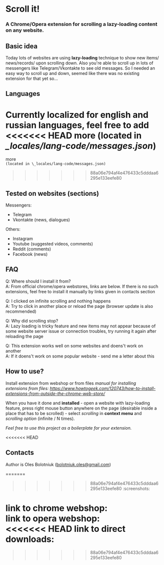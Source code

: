 # Scroll it!
### A Chrome/Opera extension for scrolling a lazy-loading content on any website.

## Basic idea
Today lots of websites are using **lazy-loading** technique to show new items/
news/records/ upon scrolling down. Also you're able to scroll up in lots of
messengers like Telegram/Vkontakte to see old messages. So I needed an easy way
to scroll up and down, seemed like there was no existing extension for that yet
so...

## Languages
Currently localized for **english** and **russian** languages, feel free to add
<<<<<<< HEAD
more (located in *\_locales/lang-code/messages.json*)
=======
more  
` (located in \_locales/lang-code/messages.json) `
>>>>>>> 88a06e794af4e476433c5dddaa6295e133eefe80

## Tested on websites (sections)
Messengers:  
* Telegram  
* Vkontakte (news, dialogues)  

Others:  
* Instagram  
* Youtube (suggested videos, comments)  
* Reddit (comments)  
* Facebook (news)  

## FAQ
Q: Where should I install it from?  
A: From official chrome/opera webstores, links are below. If there is no such
extensions, feel free to install it manually by links given in contacts section  

Q: I clicked on infinite scrolling and nothing happens  
A: Try to click in another place or reload the page (browser update is also
recommended)  

Q: Why did scrolling stop?  
A: Lazy loading is tricky feature and new items may not appear because of some
website server issue or connection troubles, try running it again after reloading
the page  

Q: This extension works well on some websites and doens't work on another  
A: If it doens't work on some popular website - send me a letter about this  

## How to use?
Install extension from webshop or from files
*manual for installing extensions from files: https://www.howtogeek.com/120743/how-to-install-extensions-from-outside-the-chrome-web-store/*

When you have it done and **installed** - open a website with lazy-loading
feature, press right mouse button anywhere on the page (desirable inside a place
that has to be scrolled) - select *scrolling* in **context menu**
and *scrolling option* (infinite / N times).

*Feel free to use this project as a boilerplate for your extension.*

<<<<<<< HEAD
## Contacts
Author is Oles Bolotniuk (bolotniuk.oles@gmail.com)  

=======
>>>>>>> 88a06e794af4e476433c5dddaa6295e133eefe80
:screenshots:  

link to chrome webshop:  
link to opera webshop:  
<<<<<<< HEAD
link to direct downloads:  
=======
>>>>>>> 88a06e794af4e476433c5dddaa6295e133eefe80
